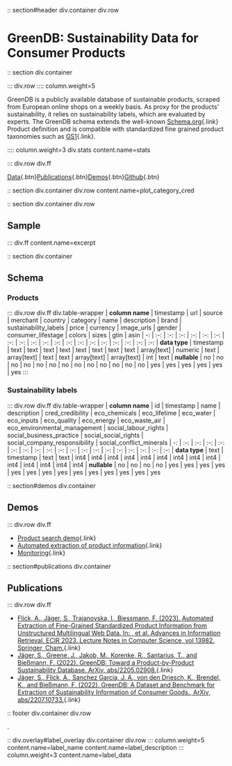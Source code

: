 
:: section#header div.container div.row

# GreenDB: Sustainability Data for Consumer Products

:: section div.container

::: div.row
:::: column.weight=5

GreenDB is a publicly available database of sustainable products, scraped from European online shops on a weekly basis. As proxy for the products’ sustainability, it relies on sustainability labels, which are evaluated by experts. The GreenDB schema extends the well-known [Schema.org](https://www.schema.org){.link} Product definition and is compatible with standardized fine grained product taxonomies such as [GS1](https://gpc-browser.gs1.org){.link}.

:::: column.weight=3 div.stats content.name=stats

::: div.row div.ff

[Data](https://doi.org/10.5281/zenodo.6078038){.btn}[Publications](#publications){.btn}[Demos](#demos){.btn}[Github](https://github.com/calgo-lab/green-db/){.btn}

:: section div.container div.row content.name=plot_category_cred

:: section div.container div.row
## Sample
::: div.ff content.name=excerpt

:: section div.container
## Schema

### Products

::: div.row div.ff div.table-wrapper
| **column name** | timestamp | url | source | merchant | country | category | name | description | brand | sustainability_labels | price | currency | image_urls | gender | consumer_lifestage | colors | sizes | gtin | asin
| -: | :-: | :-: | :-: | :-: | :-: | :-: | :-: | :-: | :-: | :-: | :-: | :-: | :-: | :-: | :-: | :-: | :-: | :-: | :-:
| **data type** | timestamp | text | text | text | text | text | text | text | text | array[text] | numeric | text | array[text] | text | text | array[text] | array[text] | int | text
| **nullable** | no | no | no | no | no | no | no | no | no | no | no | no | no | yes | yes | yes | yes | yes | yes
:::

### Sustainability labels

::: div.row div.ff div.table-wrapper
| **column name** | id | timestamp | name | description | cred_credibility | eco_chemicals | eco_lifetime | eco_water | eco_inputs | eco_quality | eco_energy | eco_waste_air | eco_environmental_management | social_labour_rights | social_business_practice | social_social_rights | social_company_responsibility | social_conflict_minerals
| -: | :-: | :-: | :-: | :-: | :-: | :-: | :-: | :-: | :-: | :-: | :-: | :-: | :-: | :-: | :-: | :-: | :-: | :-:
| **data type** | text | timestamp | text | text | int4 | int4 | int4 | int4 | int4 | int4 | int4 | int4 | int4 | int4 | int4 | int4 | int4 | int4
| **nullable** | no | no | no | no | yes | yes | yes | yes | yes | yes | yes | yes | yes | yes | yes | yes | yes | yes

:: section#demos div.container

## Demos

::: div.row div.ff
* [Product search demo](https://search.demo.calgo-lab.de/){.link}
* [Automated extraction of product information](https://product-classification.demo.calgo-lab.de/){.link}
* [Monitoring](https://monitoring.demo.calgo-lab.de/){.link}

:: section#publications div.container

## Publications

::: div.row div.ff

* [Flick, A., Jäger, S., Trajanovska, I., Biessmann, F. (2023). Automated Extraction of Fine-Grained Standardized Product Information from Unstructured Multilingual Web Data. In: , et al. Advances in Information Retrieval. ECIR 2023. Lecture Notes in Computer Science, vol 13982. Springer, Cham.](https://doi.org/10.1007/978-3-031-28241-6_19){.link}
* [Jäger, S., Greene, J., Jakob, M., Korenke, R., Santarius, T., and Bießmann, F. (2022). GreenDB: Toward a Product-by-Product Sustainability Database. ArXiv, abs/2205.02908.](https://arxiv.org/abs/2205.02908){.link}
* [Jäger, S., Flick, A., Sanchez Garcia, J. A., von den Driesch, K., Brendel, K., and Bießmann, F. (2022). GreenDB: A Dataset and Benchmark for Extraction of Sustainability Information of Consumer Goods., ArXiv, abs/2207.10733.](https://arxiv.org/abs/2207.10733){.link}

:: footer div.container div.row

.

:: div.overlay#label_overlay div.container div.row
::: column.weight=5 content.name=label_name content.name=label_description
::: column.weight=3 content.name=label_data
